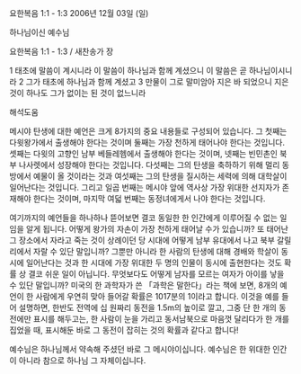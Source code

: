요한복음 1:1 - 1:3 
2006년 12월 03일 (일)

하나님이신 예수님



요한복음 1:1 - 1:3 / 새찬송가  장


1 태초에 말씀이 계시니라 이 말씀이 하나님과 함께 계셨으니 이 말씀은 곧 하나님이시니라 2 그가 태초에 하나님과 함께 계셨고 3 만물이 그로 말미암아 지은 바 되었으니 지은 것이 하나도 그가 없이는 된 것이 없느니라

해석도움





메시야 탄생에 대한 예언은 크게 8가지의 중요 내용들로 구성되어 있습니다. 
그 첫째는 다윗왕가에서 출생해야 한다는 것이며 둘째는 가장 천하게 태어나야 한다는 것입니다. 셋째는 다윗의 고향인 남부 베들레헴에서 출생해야 한다는 것이며, 넷째는 빈민촌인 북부 나사렛에서 성장해야 한다는 것입니다. 다섯째는 그의 탄생을 축하하기 위해 멀리 동방에서 예물이 올 것이라는 것과 여섯째는 그의 탄생을 질시하는 세력에 의해 대학살이 일어난다는 것입니다. 그리고 일곱 번째는 메시야 앞에 역사상 가장 위대한 선지자가 존재해야 한다는 것이며, 마지막 여덟 번째는 동정녀에게서 나야 한다는 것입니다.   

여기까지의 예언들을 하나하나 뜯어보면 결코 동일한 한 인간에게 이루어질 수 없는 일임을 알게 됩니다. 어떻게 왕가의 자손이 가장 천하게 태어날 수가 있습니까? 또 태어난 그 장소에서 자라고 죽는 것이 상례이던 당 시대에 어떻게 남부 유대에서 나고 북부 갈릴리에서 자랄 수 있단 말입니까? 그뿐만 아니라 한 사람의 탄생에 대해 경배와 학살이 동시에 일어난다는 것과 한 시대에 가장 위대한 두 명의 인물이 동시에 출현한다는 것도 확률 상 결코 쉬운 일이 아닙니다. 무엇보다도 어떻게 남자를 모르는 여자가 아이를 낳을 수 있단 말입니까? 
미국의 한 과학자가 쓴 「과학은 말한다」라는 책에 보면, 8개의 예언이 한 사람에게 우연히 맞아 들어갈 확률은 1017분의 1이라고 합니다. 이것을 예를 들어 설명하면, 한반도 전역에 십 원짜리 동전을 1.5m의 높이로 깔고, 그중 단 한 개의 동전에만 표시를 해두고는, 한 사람이 눈을 가리고 동서남북으로 마음껏 달리다가 한 개를 집었을 때, 표시해둔 바로 그 동전이 잡히는 것의 확률과 같다고 합니다!

예수님은 하나님께서 약속해 주셨던 바로 그 메시야이십니다.
예수님은 한 위대한 인간이 아니라 참으로 하나님 그 자체이십니다.
